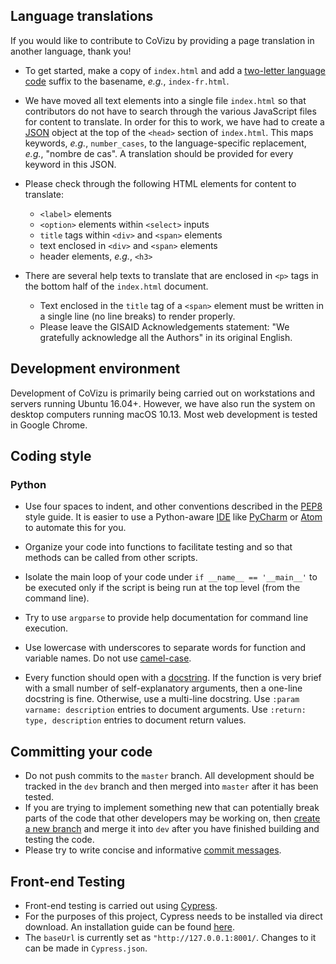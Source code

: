 
## Language translations

If you would like to contribute to CoVizu by providing a page translation in another language, thank you! 

* To get started, make a copy of `index.html` and add a [two-letter language code](https://en.wikipedia.org/wiki/ISO_639-1) suffix to the basename, *e.g.*, `index-fr.html`.

* We have moved all text elements into a single file `index.html` so that contributors do not have to search through the various JavaScript files for content to translate.
In order for this to work, we have had to create a [JSON](https://en.wikipedia.org/wiki/JSON) object at the top of the `<head>` section of `index.html`.
This maps keywords, *e.g.*, `number_cases`, to the language-specific replacement, *e.g.*, "nombre de cas".
A translation should be provided for every keyword in this JSON.

* Please check through the following HTML elements for content to translate:
  * `<label>` elements
  * `<option>` elements within `<select>` inputs
  * `title` tags within `<div>` and `<span>` elements
  * text enclosed in `<div>` and `<span>` elements
  * header elements, *e.g.*, `<h3>`

* There are several help texts to translate that are enclosed in `<p>` tags in the bottom half of the `index.html` document.
  * Text enclosed in the `title` tag of a `<span>` element must be written in a single line (no line breaks) to render properly.
  * Please leave the GISAID Acknowledgements statement: "We gratefully acknowledge all the Authors" in its original English.


## Development environment

Development of CoVizu is primarily being carried out on workstations and servers running Ubuntu 16.04+.
However, we have also run the system on desktop computers running macOS 10.13.
Most web development is tested in Google Chrome.


## Coding style

### Python

* Use four spaces to indent, and other conventions described in the [PEP8](https://www.python.org/dev/peps/pep-0008/) style guide.  It is easier to use a Python-aware [IDE](https://en.wikipedia.org/wiki/Integrated_development_environment) like [PyCharm](https://www.jetbrains.com/pycharm/) or [Atom](https://atom.io/) to automate this for you. 

* Organize your code into functions to facilitate testing and so that methods can be called from other scripts.

* Isolate the main loop of your code under `if __name__ == '__main__'` to be executed only if the script is being run at the top level (from the command line). 

* Try to use `argparse` to provide help documentation for command line execution.

* Use lowercase with underscores to separate words for function and variable names.  Do not use [camel-case](https://en.wikipedia.org/wiki/Camel_case).

* Every function should open with a [docstring](https://www.python.org/dev/peps/pep-0257).  If the function is very brief with a small number of self-explanatory arguments, then a one-line docstring is fine.  Otherwise, use a multi-line docstring.  Use `:param varname: description` entries to document arguments. Use `:return: type, description` entries to document return values.   


## Committing your code

* Do not push commits to the `master` branch.  All development should be tracked in the `dev` branch and then merged into `master` after it has been tested.  
* If you are trying to implement something new that can potentially break parts of the code that other developers may be working on, then [create a new branch](https://git-scm.com/book/en/v2/Git-Branching-Basic-Branching-and-Merging) and merge it into `dev` after you have finished building and testing the code. 
* Please try to write concise and informative [commit messages](https://xkcd.com/1296/).


## Front-end Testing 

* Front-end testing is carried out using [Cypress](https://www.cypress.io/). 
* For the purposes of this project, Cypress needs to be installed via direct download. An installation guide can be found [here](https://docs.cypress.io/guides/getting-started/installing-cypress#Direct-download). 
* The `baseUrl` is currently set as `"http://127.0.0.1:8001/`. Changes to it can be made in `Cypress.json`.
